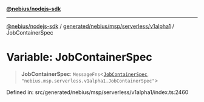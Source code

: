 [**@nebius/nodejs-sdk**](../../../../../../README.md)

***

[@nebius/nodejs-sdk](../../../../../../README.md) / [generated/nebius/msp/serverless/v1alpha1](../README.md) / JobContainerSpec

# Variable: JobContainerSpec

> **JobContainerSpec**: `MessageFns`\<[`JobContainerSpec`](../interfaces/JobContainerSpec.md), `"nebius.msp.serverless.v1alpha1.JobContainerSpec"`\>

Defined in: src/generated/nebius/msp/serverless/v1alpha1/index.ts:2460
